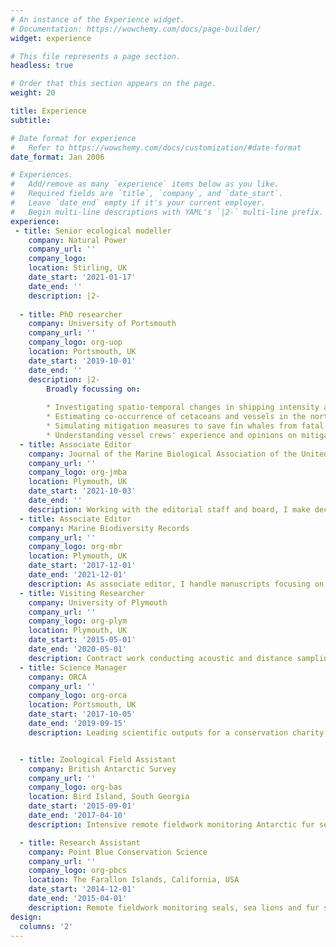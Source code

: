 ```yaml
---
# An instance of the Experience widget.
# Documentation: https://wowchemy.com/docs/page-builder/
widget: experience

# This file represents a page section.
headless: true

# Order that this section appears on the page.
weight: 20

title: Experience
subtitle:

# Date format for experience
#   Refer to https://wowchemy.com/docs/customization/#date-format
date_format: Jan 2006

# Experiences.
#   Add/remove as many `experience` items below as you like.
#   Required fields are `title`, `company`, and `date_start`.
#   Leave `date_end` empty if it's your current employer.
#   Begin multi-line descriptions with YAML's `|2-` multi-line prefix.
experience:
 - title: Senior ecological modeller
    company: Natural Power
    company_url: ''
    company_logo: 
    location: Stirling, UK
    date_start: '2021-01-17'
    date_end: ''
    description: |2-
        
  - title: PhD researcher
    company: University of Portsmouth
    company_url: ''
    company_logo: org-uop
    location: Portsmouth, UK
    date_start: '2019-10-01'
    date_end: ''
    description: |2-
        Broadly focussing on:
        
        * Investigating spatio-temporal changes in shipping intensity and ecological impacts
        * Estimating co-occurrence of cetaceans and vessels in the north-east Atlantic
        * Simulating mitigation measures to save fin whales from fatal collisions
        * Understanding vessel crews' experience and opinions on mitigation measures 
  - title: Associate Editor
    company: Journal of the Marine Biological Association of the United Kingdom
    company_url: ''
    company_logo: org-jmba
    location: Plymouth, UK
    date_start: '2021-10-03'
    date_end: ''
    description: Working with the editorial staff and board, I make decisions on the suitability of marine mammal manuscripts for the journal, and communicate with authors and reviewers. 
  - title: Associate Editor
    company: Marine Biodiversity Records
    company_url: ''
    company_logo: org-mbr
    location: Plymouth, UK
    date_start: '2017-12-01'
    date_end: '2021-12-01'
    description: As associate editor, I handle manuscripts focusing on marine mammal, shark and other marine megafauna distribution. This involves reviewing manuscripts, contact with authors and reviewers, and making publication recommendations.
  - title: Visiting Researcher
    company: University of Plymouth
    company_url: ''
    company_logo: org-plym
    location: Plymouth, UK
    date_start: '2015-05-01'
    date_end: '2020-05-01'
    description: Contract work conducting acoustic and distance sampling analysis extended to supervision of MRes students and manuscript preparation. Student projects focussed on harbour porpoise distribution modelling, ship strike risk for whales, and the response of plankton communities to climate change.
  - title: Science Manager
    company: ORCA
    company_url: ''
    company_logo: org-orca
    location: Portsmouth, UK
    date_start: '2017-10-05'
    date_end: '2019-09-15'
    description: Leading scientific outputs for a conservation charity, I was responsible for the data life-cycle from pre-deployment equipment set-up, collation and database management, follow-up training, mapping, data-analysis and producing accessible and peer-reviewed publications. I fostered and maintained international collaborations, and devised and delivered novel research projects. 


  - title: Zoological Field Assistant
    company: British Antarctic Survey
    company_url: ''
    company_logo: org-bas
    location: Bird Island, South Georgia
    date_start: '2015-09-01'
    date_end: '2017-04-10'
    description: Intensive remote fieldwork monitoring Antarctic fur seals, leopard seals and southern elephant seals in the sub-Antarctic for 18 months. Working as part of a small over-wintering team of four, I helped to maintain the base, managed the laboratory and communication facilities, organised sample exports and assisted colleagues with seabird monitoring. 

  - title: Research Assistant
    company: Point Blue Conservation Science
    company_url: ''
    company_logo: org-pbcs
    location: The Farallon Islands, California, USA
    date_start: '2014-12-01'
    date_end: '2015-04-01'
    description: Remote fieldwork monitoring seals, sea lions and fur seals breeding on the island, and whales and dolphins transiting through the area.
design:
  columns: '2'
---
```

